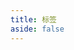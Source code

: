 ```yaml
---
title: 标签
aside: false
---
```


<script setup>
import Category from '@/components/pages/Category.vue'
</script>

<Category />